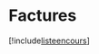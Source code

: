 # Factures

[!include[listeencours](factures.listeencours.autogen.md)]




























































































